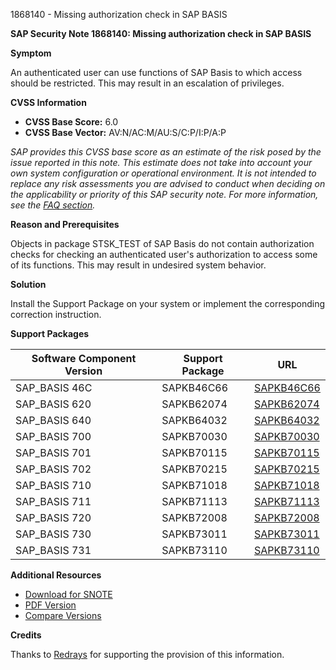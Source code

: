 1868140 - Missing authorization check in SAP BASIS

**SAP Security Note 1868140: Missing authorization check in SAP BASIS**

**Symptom**

An authenticated user can use functions of SAP Basis to which access should be restricted. This may result in an escalation of privileges.

**CVSS Information**

- **CVSS Base Score:** 6.0
- **CVSS Base Vector:** AV:N/AC:M/AU:S/C:P/I:P/A:P

_SAP provides this CVSS base score as an estimate of the risk posed by the issue reported in this note. This estimate does not take into account your own system configuration or operational environment. It is not intended to replace any risk assessments you are advised to conduct when deciding on the applicability or priority of this SAP security note. For more information, see the [FAQ section](https://service.sap.com/securitynotes/)._

**Reason and Prerequisites**

Objects in package STSK_TEST of SAP Basis do not contain authorization checks for checking an authenticated user's authorization to access some of its functions. This may result in undesired system behavior.

**Solution**

Install the Support Package on your system or implement the corresponding correction instruction.

**Support Packages**

| Software Component Version | Support Package | URL |
|----------------------------|-----------------|-----|
| SAP_BASIS 46C              | SAPKB46C66      | [SAPKB46C66](https://me.sap.com/supportpackage/SAPKB46C66) |
| SAP_BASIS 620              | SAPKB62074      | [SAPKB62074](https://me.sap.com/supportpackage/SAPKB62074) |
| SAP_BASIS 640              | SAPKB64032      | [SAPKB64032](https://me.sap.com/supportpackage/SAPKB64032) |
| SAP_BASIS 700              | SAPKB70030      | [SAPKB70030](https://me.sap.com/supportpackage/SAPKB70030) |
| SAP_BASIS 701              | SAPKB70115      | [SAPKB70115](https://me.sap.com/supportpackage/SAPKB70115) |
| SAP_BASIS 702              | SAPKB70215      | [SAPKB70215](https://me.sap.com/supportpackage/SAPKB70215) |
| SAP_BASIS 710              | SAPKB71018      | [SAPKB71018](https://me.sap.com/supportpackage/SAPKB71018) |
| SAP_BASIS 711              | SAPKB71113      | [SAPKB71113](https://me.sap.com/supportpackage/SAPKB71113) |
| SAP_BASIS 720              | SAPKB72008      | [SAPKB72008](https://me.sap.com/supportpackage/SAPKB72008) |
| SAP_BASIS 730              | SAPKB73011      | [SAPKB73011](https://me.sap.com/supportpackage/SAPKB73011) |
| SAP_BASIS 731              | SAPKB73110      | [SAPKB73110](https://me.sap.com/supportpackage/SAPKB73110) |

**Additional Resources**

- [Download for SNOTE](https://notesdownloads.sap.com/note/0040000011043222017)
- [PDF Version](https://userapps.support.sap.com/sap/support/sfm/notes/print/0001868140?language=en-US&token=E5D3FD1539FE8014D5FDAB0FFCEB5574)
- [Compare Versions](https://me.sap.com/notesLatestChanges/0001868140/E/diff)

**Credits**

Thanks to [Redrays](https://redrays.io) for supporting the provision of this information.